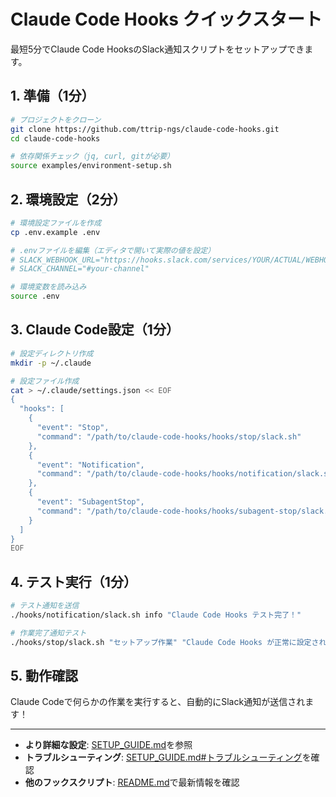 # Claude Code Hooks クイックスタート

最短5分でClaude Code HooksのSlack通知スクリプトをセットアップできます。

## 1. 準備（1分）

```bash
# プロジェクトをクローン
git clone https://github.com/ttrip-ngs/claude-code-hooks.git
cd claude-code-hooks

# 依存関係チェック（jq, curl, gitが必要）
source examples/environment-setup.sh
```

## 2. 環境設定（2分）

```bash
# 環境設定ファイルを作成
cp .env.example .env

# .envファイルを編集（エディタで開いて実際の値を設定）
# SLACK_WEBHOOK_URL="https://hooks.slack.com/services/YOUR/ACTUAL/WEBHOOK/URL"
# SLACK_CHANNEL="#your-channel"

# 環境変数を読み込み
source .env
```

## 3. Claude Code設定（1分）

```bash
# 設定ディレクトリ作成
mkdir -p ~/.claude

# 設定ファイル作成
cat > ~/.claude/settings.json << EOF
{
  "hooks": [
    {
      "event": "Stop",
      "command": "/path/to/claude-code-hooks/hooks/stop/slack.sh"
    },
    {
      "event": "Notification",
      "command": "/path/to/claude-code-hooks/hooks/notification/slack.sh"
    },
    {
      "event": "SubagentStop",
      "command": "/path/to/claude-code-hooks/hooks/subagent-stop/slack.sh"
    }
  ]
}
EOF
```

## 4. テスト実行（1分）

```bash
# テスト通知を送信
./hooks/notification/slack.sh info "Claude Code Hooks テスト完了！"

# 作業完了通知テスト
./hooks/stop/slack.sh "セットアップ作業" "Claude Code Hooks が正常に設定されました" "5分"
```

## 5. 動作確認

Claude Codeで何らかの作業を実行すると、自動的にSlack通知が送信されます！

---

- **より詳細な設定**: [SETUP_GUIDE.md](SETUP_GUIDE.md)を参照
- **トラブルシューティング**: [SETUP_GUIDE.md#トラブルシューティング](SETUP_GUIDE.md#トラブルシューティング)を確認
- **他のフックスクリプト**: [README.md](../README.md)で最新情報を確認
